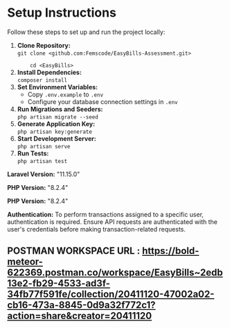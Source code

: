 <h1>Setup Instructions</h1>

<p>Follow these steps to set up and run the project locally:</p>

<ol>
  <li><strong>Clone Repository:</strong><br>
    <code>git clone &lt;github.com:Femscode/EasyBills-Assessment.git&gt;<br>
    cd &lt;EasyBills&gt;</code></li>

  <li><strong>Install Dependencies:</strong><br>
    <code>composer install</code></li>

  <li><strong>Set Environment Variables:</strong><br>
    <ul>
      <li>Copy <code>.env.example</code> to <code>.env</code></li>
      <li>Configure your database connection settings in <code>.env</code></li>
    </ul>
  </li>

  <li><strong>Run Migrations and Seeders:</strong><br>
    <code>php artisan migrate --seed</code></li>

  <li><strong>Generate Application Key:</strong><br>
    <code>php artisan key:generate</code></li>

  <li><strong>Start Development Server:</strong><br>
    <code>php artisan serve</code></li>

  <li><strong>Run Tests:</strong><br>
    <code>php artisan test</code></li>
</ol>

<p><strong>Laravel Version:</strong> "11.15.0"</p>
<p><strong>PHP Version:</strong> "8.2.4" </p>
<p><strong>PHP Version:</strong> "8.2.4" </p>

<p><strong>Authentication:</strong> To perform transactions assigned to a specific user, authentication is required. Ensure API requests are authenticated with the user's credentials before making transaction-related requests.</p>

<h2> POSTMAN WORKSPACE URL : <a href='https://bold-meteor-622369.postman.co/workspace/EasyBills~2edb13e2-fb29-4533-ad3f-34fb77f591fe/collection/20411120-47002a02-cb16-473a-8845-0d9a32f772c1?action=share&creator=20411120'>https://bold-meteor-622369.postman.co/workspace/EasyBills~2edb13e2-fb29-4533-ad3f-34fb77f591fe/collection/20411120-47002a02-cb16-473a-8845-0d9a32f772c1?action=share&creator=20411120</a></h2>
